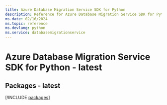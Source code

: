 ```yaml
---
title: Azure Database Migration Service SDK for Python
description: Reference for Azure Database Migration Service SDK for Python
ms.date: 02/16/2024
ms.topic: reference
ms.devlang: python
ms.service: databasemigrationservice
---
```

# Azure Database Migration Service SDK for Python - latest
## Packages - latest
[!INCLUDE [packages](database-migration-service-index.md)]